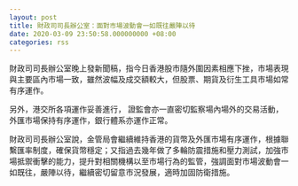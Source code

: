 ```yaml
---
layout: post
title: 財政司司長辦公室：面對市場波動會一如既往嚴陣以待
date: 2020-03-09 23:50:58.000000000 +08:00
categories: rss
---
```


財政司司長辦公室晚上發新聞稿，指今日香港股市隨外圍因素相應下挫，市場表現與主要區內市場一致，雖然波幅及成交額較大，但股票、期貨及衍生工具市場如常有序運作。

另外，港交所各項運作妥善進行， 證監會亦一直密切監察場內場外的交易活動，外匯市場保持有序運作，銀行體系亦運作正常。

財政司司長辦公室說，金管局會繼續維持香港的貨幣及外匯市場有序運作，根據聯繫匯率制度，確保貨幣穩定；又指過去幾年做了多輪防震措施和壓力測試，加強市場抵禦衝擊的能力，提升對相關機構以至市場行為的監管，強調面對市場波動會一如既往，嚴陣以待，繼續密切留意市況發展，適時加固防衛措施。

